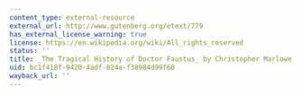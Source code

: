 ```yaml
---
content_type: external-resource
external_url: http://www.gutenberg.org/etext/779
has_external_license_warning: true
license: https://en.wikipedia.org/wiki/All_rights_reserved
status: ''
title: _The Tragical History of Doctor Faustus_ by Christopher Marlowe
uid: bc1f418f-9420-4adf-824a-f38984d99f60
wayback_url: ''
---
```

